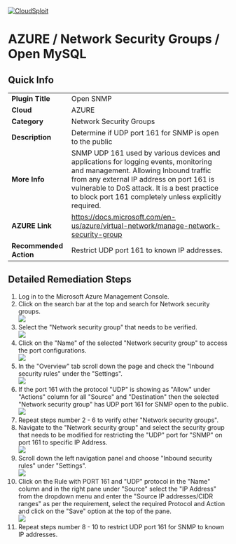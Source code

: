 [![CloudSploit](https://cloudsploit.com/img/logo-new-big-text-100.png "CloudSploit")](https://cloudsploit.com)

# AZURE / Network Security Groups / Open MySQL

## Quick Info

| | |
|-|-|
| **Plugin Title** | Open SNMP |
| **Cloud** | AZURE |
| **Category** | Network Security Groups |
| **Description** | Determine if UDP port 161 for SNMP is open to the public |
| **More Info** | SNMP UDP 161 used by various devices and applications for logging events, monitoring and management. Allowing Inbound traffic from any external IP address on port 161 is vulnerable to DoS attack. It is a best practice to block port 161 completely unless explicitly required. |
| **AZURE Link** | https://docs.microsoft.com/en-us/azure/virtual-network/manage-network-security-group |
| **Recommended Action** | Restrict UDP port 161 to known IP addresses. |

## Detailed Remediation Steps
1. Log in to the Microsoft Azure Management Console.
2. Click on the search bar at the top and search for Network security groups. </br> <img src="/resources/azure/networksecuritygroups/open-mysql/step2.png"/>
3. Select the "Network security group" that needs to be verified. </br> <img src="/resources/azure/networksecuritygroups/open-mysql/step3.png"/>
4. Click on the "Name" of the selected "Network security group" to access the port configurations. </br> <img src="/resources/azure/networksecuritygroups/open-mysql/step4.png"/>
5. In the "Overview" tab scroll down the page and check the "Inbound security rules" under the "Settings". </br> <img src="/resources/azure/networksecuritygroups/open-mysql/step5.png"/>
6. If the port 161 with the protocol "UDP" is showing as "Allow" under "Actions" column for all "Source" and "Destination" then the selected "Network security group" has UDP port 161 for SNMP open to the public. </br> <img src="/resources/azure/networksecuritygroups/open-mysql/step6.png"/>
7. Repeat steps number 2 - 6 to verify other "Network security groups". </br>
8. Navigate to the "Network security group" and select the security group that needs to be modified for restricting the "UDP" port for "SNMP" on port 161 to specific IP Address.</br> <img src="/resources/azure/networksecuritygroups/open-mysql/step8.png"/>
9. Scroll down the left navigation panel and choose "Inbound security rules" under "Settings".</br> <img src="/resources/azure/networksecuritygroups/open-mysql/step9.png"/>
10. Click on the Rule with PORT 161 and "UDP" protocol in the "Name" column and in the right pane under "Source" select the "IP Address" from the dropdown menu and enter the "Source IP addresses/CIDR ranges" as per the requirement, select the required Protocol and Action and click on the "Save" option at the top of the pane. </br> <img src="/resources/azure/networksecuritygroups/open-mysql/step10.png"/>
11. Repeat steps number 8 - 10 to restrict UDP port 161 for SNMP to known IP addresses.</br>
